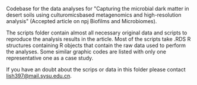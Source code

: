 Codebase for the data analyses for "Capturing the microbial dark matter in desert soils using culturomicsbased metagenomics and high-resolution analysis" (Accepted article on npj Biofilms and Microbiomes).

The scripts folder contain almost all necessary original data and scripts to reproduce the analysis results in the article. Most of the scripts take .RDS R structures containing R objects that contain the raw data used to perform the analyses. Some similar graphic codes are listed with only one representative one as a case study.

If you have an doubt about the scrips or data in this folder please contact lish397@mail.sysu.edu.cn.
